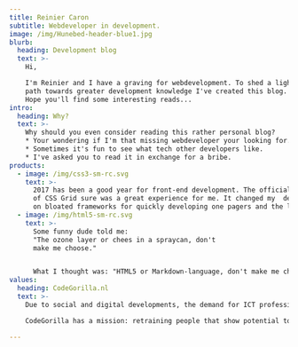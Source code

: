 ```yaml
---
title: Reinier Caron
subtitle: Webdeveloper in development.
image: /img/Hunebed-header-blue1.jpg
blurb:
  heading: Development blog
  text: >-
    Hi,

    I'm Reinier and I have a graving for webdevelopment. To shed a light on my
    path towards greater development knowledge I've created this blog.
    Hope you'll find some interesting reads...
intro:
  heading: Why?
  text: >-
    Why should you even consider reading this rather personal blog?
    * Your wondering if I'm that missing webdeveloper your looking for.
    * Sometimes it's fun to see what tech other developers like.
    * I've asked you to read it in exchange for a bribe.  
products:
  - image: /img/css3-sm-rc.svg
    text: >-
      2017 has been a good year for front-end development. The official arrival
      of CSS Grid sure was a great experience for me. It changed my  dependency
      on bloated frameworks for quickly developing one pagers and the likes.  
  - image: /img/html5-sm-rc.svg
    text: >-
      Some funny dude told me:
      "The ozone layer or chees in a spraycan, don't
      make me choose."  


      What I thought was: "HTML5 or Markdown-language, don't make me choose."
values:
  heading: CodeGorilla.nl
  text: >-
    Due to social and digital developments, the demand for ICT professionals greatly outnumbers the current supply. Future growth in demand is likely. Many companies find themselves struggling to fill open ICT vacancies, even failing to find suitable professionals at all. Shortage of ICT staff often impacts business performance and innovation directly. There's fierce competition between companies looking to hire new talent.

    CodeGorilla has a mission: retraining people that show potential to become ICT professionals  

---
```


